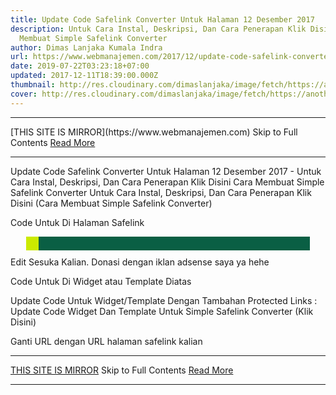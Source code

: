 ```yaml
---
title: Update Code Safelink Converter Untuk Halaman 12 Desember 2017
description: Untuk Cara Instal, Deskripsi, Dan Cara Penerapan Klik Disini Cara
  Membuat Simple Safelink Converter
author: Dimas Lanjaka Kumala Indra
url: https://www.webmanajemen.com/2017/12/update-code-safelink-converter-12.html
date: 2019-07-22T03:23:18+07:00
updated: 2017-12-11T18:39:00.000Z
thumbnail: http://res.cloudinary.com/dimaslanjaka/image/fetch/https://anotherorion.com/wp-content/uploads/2015/05/SafeLinkConverter1.png
cover: http://res.cloudinary.com/dimaslanjaka/image/fetch/https://anotherorion.com/wp-content/uploads/2015/05/SafeLinkConverter1.png
---
```


<hr/> [THIS SITE IS MIRROR](https://www.webmanajemen.com) Skip to Full Contents <a href="https://www.webmanajemen.com/2017/12/update-code-safelink-converter-12.html" rel="follow" class="button" id="read-more">Read More</a> <hr/> Update Code Safelink Converter Untuk Halaman 12 Desember 2017 - Untuk Cara Instal, Deskripsi, Dan Cara Penerapan Klik Disini Cara Membuat Simple Safelink Converter Untuk Cara Instal, Deskripsi, Dan Cara Penerapan Klik Disini (Cara Membuat Simple Safelink Converter)

Code Untuk Di Halaman Safelink

<script type="text/javascript" async>
  function getQueryVariable(variable) {
 var query = window.location.search.substring(1);
 var vars = query.split("&");
 for (var i=0;i<vars.length;i++) {
  var pair = vars[i].split("=");
  if(pair[0] == variable){return pair[1];}
 }
 return(false);
}  
  var count = 11;
  var queryU = getQueryVariable('u');
  var redirect = decodeURIComponent(queryU);
  var noprotocol = redirect.replace(/(^\w+:|^)\/\//, '');
function countDown(){
    var timer = document.getElementById("timer");
    var done = document.getElementById("done");
    var ket = document.getElementById("ket");
    if(count > 0){
        count--;
        timer.innerHTML = "<div id='timer' class='w3-center w3-panel w3-light-grey'>Your Link Will Be Appears In <b>"+count+"</b> Seconds.</div>";
        setTimeout("countDown()", 1000);
    }else{
document.getElementById("progressBar").style.display = "none";
timer.innerHTML = "<div id='timer' class='w3-center w3-panel w3-light-grey'>Your Link Already Appeared, <b>Scroll Down</b> To View.</div>";
done.innerHTML = "<div id='nots' class='w3-center w3-light-grey w3-display-inline-block'><i class='fa fa-arrow-right' aria-hidden='true'></i> <a href='"+redirect+"' class='w3-btn w3-green'>Download Now (This Your Link) <i class=\"fa fa-download\" aria-hidden=\"true\"></i></a> <i class='fa fa-arrow-left' aria-hidden='true'></i></div>";
ket.innerHTML = "<div class='w3-panel w3-green w3-card-4 w3-center'>Your Destination Is <pre>"+redirect+"</pre></div>";
    }
}  </script>
<ins class="adsbygoogle"
     style="display:block"
     data-ad-client="ca-pub-7975270895217217"
     data-ad-slot="5315452541"
     data-ad-format="auto"></ins>
<script>
(adsbygoogle = window.adsbygoogle || []).push({});
</script>
<span id="timer">
<script>
  countDown();</script>
</span>
<div id="progressBar">
  <div></div>
</div>
<ins class="adsbygoogle"
     style="display:block"
     data-ad-format="autorelaxed"
     data-ad-client="ca-pub-7975270895217217"
     data-ad-slot="6234751119"></ins>
<script>
     (adsbygoogle = window.adsbygoogle || []).push({});
</script>
<ins class="adsbygoogle"
     style="display:block"
     data-ad-client="ca-pub-7975270895217217"
     data-ad-slot="7267894124"
     data-ad-format="auto"></ins>
<script>
(adsbygoogle = window.adsbygoogle || []).push({});
</script>
<span id="done"></span>
<ins class="adsbygoogle"
     style="display:block"
     data-ad-client="ca-pub-7975270895217217"
     data-ad-slot="2600604346"
     data-ad-format="auto"></ins>
<script>
(adsbygoogle = window.adsbygoogle || []).push({});
</script>
<span id="ket"></span>
<script async src="//pagead2.googlesyndication.com/pagead/js/adsbygoogle.js"></script><ins class="adsbygoogle" style="display:block; text-align:center;" data-ad-layout="in-article" data-ad-format="fluid" data-ad-client="ca-pub-7975270895217217" data-ad-slot="7382733759"></ins><script>(adsbygoogle=window.adsbygoogle || []).push({});</script><link href="https://www.w3schools.com/w3css/4/w3.css" rel="stylesheet" /><style>#progressBar {
  width: 90%;
  margin: 10px auto;
  height: 22px;
  background-color: #0A5F44;
}
#progressBar div {
  height: 100%;
  text-align: right;
  padding: 0 10px;
  line-height: 22px; /* same as #progressBar height if we want text middle aligned */
  width: 0;
  background-color: #CBEA00;
  box-sizing: border-box;
}</style><script>function progress(timeleft, timetotal, $element) {
    var progressBarWidth = timeleft * $element.width() / timetotal;
    $element.find('div').animate({ width: progressBarWidth }, timeleft == timetotal ? 0 : 1000, 'linear').html(timeleft + " secs");
    if(timeleft > 0) {
        setTimeout(function() {
            progress(timeleft - 1, timetotal, $element);
        }, 1000);
    }
};
progress(10, 10, $('#progressBar'));
</script>
Edit Sesuka Kalian. Donasi dengan iklan adsense saya ya hehe

Code Untuk Di Widget atau Template Diatas </body>

Update Code Untuk Widget/Template Dengan Tambahan Protected Links : Update Code Widget Dan Template Untuk Simple Safelink Converter (Klik Disini)

<script async type='text/javascript'>
//*<![CDATA[*//
var myArray = ['https://web-manajemen.blogspot.com/p/redirect.html?u=', 'https://web-manajemen.blogspot.com/p/advertisement.html?u=', 'http://web-manajemen.blogspot.com/p/advertise.html?u='];
var safelink = myArray[Math.floor(Math.random() * myArray.length)];
$( 'a' ).each(function() {
  if( location.hostname === this.hostname || !this.hostname.length ) {
    $(this).attr("href", $(this).attr("href")+'?success');
      //$(this).addClass('local btn btn-success text-white w3-btn w3-green w3-text-white');
  } else {
    $(this).attr("href", safelink+encodeURIComponent($(this).attr("href")+'?utm=web-manajemen.blogspot.com'));
      //$(this).addClass('external btn-danger text-white btn w3-btn w3-red w3-text-white');
  }
});
//*]]>*//
</script>
Ganti URL dengan URL halaman safelink kalian <hr/> [THIS SITE IS MIRROR](https://www.webmanajemen.com) Skip to Full Contents <a href="https://www.webmanajemen.com/2017/12/update-code-safelink-converter-12.html" rel="follow" class="button" id="read-more">Read More</a> <hr/>